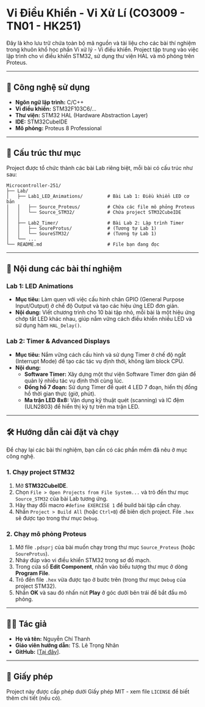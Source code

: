 # Vi Điều Khiển - Vi Xử Lí (CO3009 - TN01 - HK251)

Đây là kho lưu trữ chứa toàn bộ mã nguồn và tài liệu cho các bài thí nghiệm trong khuôn khổ học phần Vi xử lý - Vi điều khiển. Project tập trung vào việc lập trình cho vi điều khiển STM32, sử dụng thư viện HAL và mô phỏng trên Proteus.

---

## 🚀 Công nghệ sử dụng

*   **Ngôn ngữ lập trình:** C/C++
*   **Vi điều khiển:** STM32F103C6/...
*   **Thư viện:** STM32 HAL (Hardware Abstraction Layer)
*   **IDE:** STM32CubeIDE
*   **Mô phỏng:** Proteus 8 Professional

---

## 📂 Cấu trúc thư mục

Project được tổ chức thành các bài Lab riêng biệt, mỗi bài có cấu trúc như sau:

```
Microcontroller-251/
├── Lab/
│   ├── Lab1_LED_Animations/         # Bài Lab 1: Điều khiển LED cơ bản
│   │   ├── Source_Proteus/          # Chứa các file mô phỏng Proteus
│   │   └── Source_STM32/            # Chứa project STM32CubeIDE
│   │
│   ├── Lab2_Timer/                  # Bài Lab 2: Lập trình Timer
│   │   ├── SoureProtus/             # (Tương tự Lab 1)
│   │   └── SoureSTM32/              # (Tương tự Lab 1)
│   └── ...
└── README.md                        # File bạn đang đọc
```

---

## 🔬 Nội dung các bài thí nghiệm

### Lab 1: LED Animations

*   **Mục tiêu:** Làm quen với việc cấu hình chân GPIO (General Purpose Input/Output) ở chế độ Output và tạo các hiệu ứng LED đơn giản.
*   **Nội dung:** Viết chương trình cho 10 bài tập nhỏ, mỗi bài là một hiệu ứng chớp tắt LED khác nhau, giúp nắm vững cách điều khiển nhiều LED và sử dụng hàm `HAL_Delay()`.

### Lab 2: Timer & Advanced Displays

*   **Mục tiêu:** Nắm vững cách cấu hình và sử dụng Timer ở chế độ ngắt (Interrupt Mode) để tạo các tác vụ định thời, không làm block CPU.
*   **Nội dung:**
    *   **Software Timer:** Xây dựng một thư viện Software Timer đơn giản để quản lý nhiều tác vụ định thời cùng lúc.
    *   **Đồng hồ 7 đoạn:** Sử dụng Timer để quét 4 LED 7 đoạn, hiển thị đồng hồ thời gian thực (giờ, phút).
    *   **Ma trận LED 8x8:** Vận dụng kỹ thuật quét (scanning) và IC đệm (ULN2803) để hiển thị ký tự trên ma trận LED.

---

## 🛠️ Hướng dẫn cài đặt và chạy

Để chạy lại các bài thí nghiệm, bạn cần có các phần mềm đã nêu ở mục công nghệ.

### 1. Chạy project STM32

1.  Mở **STM32CubeIDE**.
2.  Chọn `File > Open Projects from File System...` và trỏ đến thư mục `Source_STM32` của bài Lab tương ứng.
3.  Hãy thay đổi macro `#define EXERCISE 1` để build bài tập cần chạy. 
4.  Nhấn `Project > Build All` (hoặc `Ctrl+B`) để biên dịch project. File `.hex` sẽ được tạo trong thư mục `Debug`.

### 2. Chạy mô phỏng Proteus

1.  Mở file `.pdsprj` của bài muốn chạy trong thư mục `Source_Proteus` (hoặc `SoureProtus`).
2.  Nháy đúp vào vi điều khiển STM32 trong sơ đồ mạch.
3.  Trong cửa sổ **Edit Component**, nhấn vào biểu tượng thư mục ở dòng **Program File**.
4.  Trỏ đến file `.hex` vừa được tạo ở bước trên (trong thư mục `Debug` của project STM32).
5.  Nhấn **OK** và sau đó nhấn nút **Play** ở góc dưới bên trái để bắt đầu mô phỏng.

---

## 👨‍💻 Tác giả

*   **Họ và tên:** Nguyễn Chí Thanh
*   **Giáo viên hướng dẫn:** TS. Lê Trọng Nhân
*   **GitHub:** [[Tại đây](https://github.com/batmaon512/Microcontroller-251)].

---

## 📄 Giấy phép

Project này được cấp phép dưới Giấy phép MIT - xem file `LICENSE` để biết thêm chi tiết (nếu có).
